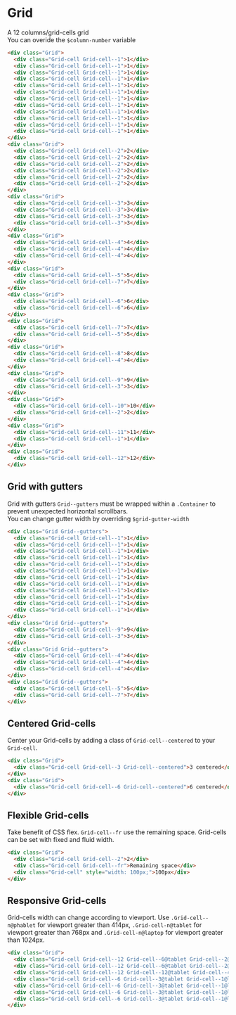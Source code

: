 # Grid

A 12 columns/grid-cells grid <br/>
You can overide the `$column-number` variable

```html
<div class="Grid">
  <div class="Grid-cell Grid-cell--1">1</div>
  <div class="Grid-cell Grid-cell--1">1</div>
  <div class="Grid-cell Grid-cell--1">1</div>
  <div class="Grid-cell Grid-cell--1">1</div>
  <div class="Grid-cell Grid-cell--1">1</div>
  <div class="Grid-cell Grid-cell--1">1</div>
  <div class="Grid-cell Grid-cell--1">1</div>
  <div class="Grid-cell Grid-cell--1">1</div>
  <div class="Grid-cell Grid-cell--1">1</div>
  <div class="Grid-cell Grid-cell--1">1</div>
  <div class="Grid-cell Grid-cell--1">1</div>
  <div class="Grid-cell Grid-cell--1">1</div>
</div>
<div class="Grid">
  <div class="Grid-cell Grid-cell--2">2</div>
  <div class="Grid-cell Grid-cell--2">2</div>
  <div class="Grid-cell Grid-cell--2">2</div>
  <div class="Grid-cell Grid-cell--2">2</div>
  <div class="Grid-cell Grid-cell--2">2</div>
  <div class="Grid-cell Grid-cell--2">2</div>
</div>
<div class="Grid">
  <div class="Grid-cell Grid-cell--3">3</div>
  <div class="Grid-cell Grid-cell--3">3</div>
  <div class="Grid-cell Grid-cell--3">3</div>
  <div class="Grid-cell Grid-cell--3">3</div>
</div>
<div class="Grid">
  <div class="Grid-cell Grid-cell--4">4</div>
  <div class="Grid-cell Grid-cell--4">4</div>
  <div class="Grid-cell Grid-cell--4">4</div>
</div>
<div class="Grid">
  <div class="Grid-cell Grid-cell--5">5</div>
  <div class="Grid-cell Grid-cell--7">7</div>
</div>
<div class="Grid">
  <div class="Grid-cell Grid-cell--6">6</div>
  <div class="Grid-cell Grid-cell--6">6</div>
</div>
<div class="Grid">
  <div class="Grid-cell Grid-cell--7">7</div>
  <div class="Grid-cell Grid-cell--5">5</div>
</div>
<div class="Grid">
  <div class="Grid-cell Grid-cell--8">8</div>
  <div class="Grid-cell Grid-cell--4">4</div>
</div>
<div class="Grid">
  <div class="Grid-cell Grid-cell--9">9</div>
  <div class="Grid-cell Grid-cell--3">3</div>
</div>
<div class="Grid">
  <div class="Grid-cell Grid-cell--10">10</div>
  <div class="Grid-cell Grid-cell--2">2</div>
</div>
<div class="Grid">
  <div class="Grid-cell Grid-cell--11">11</div>
  <div class="Grid-cell Grid-cell--1">1</div>
</div>
<div class="Grid">
  <div class="Grid-cell Grid-cell--12">12</div>
</div>
```

## Grid with gutters
Grid with gutters `Grid--gutters` must be wrapped within a `.Container` to prevent unexpected horizontal scrollbars.<br>
You can change gutter width by overriding `$grid-gutter-width`

```html
<div class="Grid Grid--gutters">
  <div class="Grid-cell Grid-cell--1">1</div>
  <div class="Grid-cell Grid-cell--1">1</div>
  <div class="Grid-cell Grid-cell--1">1</div>
  <div class="Grid-cell Grid-cell--1">1</div>
  <div class="Grid-cell Grid-cell--1">1</div>
  <div class="Grid-cell Grid-cell--1">1</div>
  <div class="Grid-cell Grid-cell--1">1</div>
  <div class="Grid-cell Grid-cell--1">1</div>
  <div class="Grid-cell Grid-cell--1">1</div>
  <div class="Grid-cell Grid-cell--1">1</div>
  <div class="Grid-cell Grid-cell--1">1</div>
  <div class="Grid-cell Grid-cell--1">1</div>
</div>
<div class="Grid Grid--gutters">
  <div class="Grid-cell Grid-cell--9">9</div>
  <div class="Grid-cell Grid-cell--3">3</div>
</div>
<div class="Grid Grid--gutters">
  <div class="Grid-cell Grid-cell--4">4</div>
  <div class="Grid-cell Grid-cell--4">4</div>
  <div class="Grid-cell Grid-cell--4">4</div>
</div>
<div class="Grid Grid--gutters">
  <div class="Grid-cell Grid-cell--5">5</div>
  <div class="Grid-cell Grid-cell--7">7</div>
</div>
```

## Centered Grid-cells

Center your Grid-cells by adding a class of `Grid-cell--centered` to your `Grid-cell`.

```html
<div class="Grid">
  <div class="Grid-cell Grid-cell--3 Grid-cell--centered">3 centered</div>
</div>
<div class="Grid">
  <div class="Grid-cell Grid-cell--6 Grid-cell--centered">6 centered</div>
</div>
```

## Flexible Grid-cells

Take benefit of CSS flex. `Grid-cell--fr` use the remaining space. Grid-cells can be set with fixed and fluid width.
```html
<div class="Grid">
  <div class="Grid-cell Grid-cell--2">2</div>
  <div class="Grid-cell Grid-cell--fr">Remaining space</div>
  <div class="Grid-cell" style="width: 100px;">100px</div>
</div>
```

## Responsive Grid-cells
Grid-cells width can change according to viewport. Use `.Grid-cell--n@phablet` for viewport greater than 414px, `.Grid-cell-n@tablet` for viewport greater than 768px and `.Grid-cell-n@laptop` for viewport greater than 1024px.
```html
<div class="Grid">
  <div class="Grid-cell Grid-cell--12 Grid-cell--6@tablet Grid-cell--2@laptop">2 | 6@tablet | 12@laptop</div>
  <div class="Grid-cell Grid-cell--12 Grid-cell--6@tablet Grid-cell--2@laptop">2 | 6@tablet | 12@laptop</div>
  <div class="Grid-cell Grid-cell--12 Grid-cell--12@tablet Grid-cell--4@laptop">4 | 12@tablet | 12@laptop</div>
  <div class="Grid-cell Grid-cell--6 Grid-cell--3@tablet Grid-cell--1@laptop">1 | 3@tablet | 6@laptop</div>
  <div class="Grid-cell Grid-cell--6 Grid-cell--3@tablet Grid-cell--1@laptop">1 | 3@tablet | 6@laptop</div>
  <div class="Grid-cell Grid-cell--6 Grid-cell--3@tablet Grid-cell--1@laptop">1 | 3@tablet | 6@laptop</div>
  <div class="Grid-cell Grid-cell--6 Grid-cell--3@tablet Grid-cell--1@laptop">1 | 3@tablet | 6@laptop</div>
</div>
```
